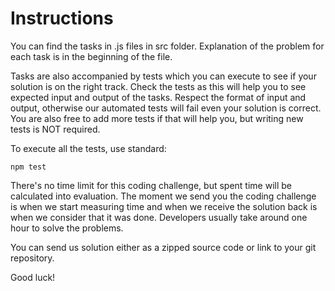 # Instructions

You can find the tasks in .js files in src folder. Explanation of the problem for each task is in the beginning of the file.

Tasks are also accompanied by tests which you can execute to see if your solution is on the right track. Check the tests
as this will help you to see expected input and output of the tasks. Respect the format of input and output, otherwise our
automated tests will fail even your solution is correct. You are also free to add more tests if that will help you, but 
writing new tests is NOT required.

To execute all the tests, use standard:

```
npm test
```

There's no time limit for this coding challenge, but spent time will be calculated into evaluation. The moment we send you
the coding challenge is when we start measuring time and when we receive the solution back is when we consider that it was done.
Developers usually take around one hour to solve the problems. 

You can send us solution either as a zipped source code or link to your git repository.

Good luck!
